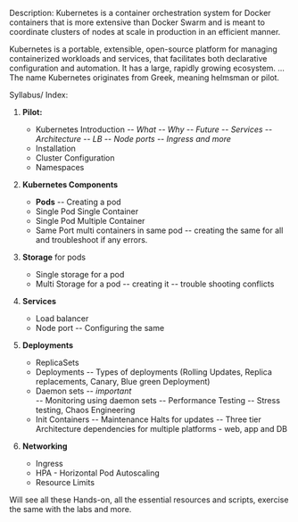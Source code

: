 Description:
Kubernetes is a container orchestration system for Docker containers that is more extensive than Docker Swarm and is meant to coordinate clusters of nodes at scale in production in an efficient manner.

Kubernetes is a portable, extensible, open-source platform for managing containerized workloads and services, that facilitates both declarative configuration and automation. It has a large, rapidly growing ecosystem. ... The name Kubernetes originates from Greek, meaning helmsman or pilot.

Syllabus/ Index:
1) **Pilot:**
	- Kubernetes Introduction
	*-- What*
	*-- Why*
	*-- Future*
	*-- Services*
	*-- Architecture*
	*-- LB*
	*-- Node ports*
	*-- Ingress and more*
	-  Installation
	- Cluster Configuration
	- Namespaces
	
1)  **Kubernetes Components**
	- **Pods**
	-- Creating a pod
	- Single Pod Single Container
	- Single Pod Multiple Container
	- Same Port multi containers in same pod
		-- creating the same for all and troubleshoot if any errors.
3) **Storage** for pods
	- Single storage for a pod
	- Multi Storage for a pod
	-- creating it
	-- trouble shooting conflicts
4) **Services**
	- Load balancer
	- Node port
	-- Configuring the same
5) **Deployments**
	- ReplicaSets
	- Deployments
	-- Types of deployments (Rolling Updates, Replica replacements, Canary, Blue green Deployment)
	- Daemon sets
	-- *important*  
	-- Monitoring using daemon sets
	-- Performance Testing
	-- Stress testing, Chaos Engineering
	- Init Containers
	-- Maintenance Halts for updates
	-- Three tier Architecture dependencies for multiple platforms - web, app and DB
6) **Networking**
	- Ingress
	- HPA - Horizontal Pod Autoscaling 
	- Resource Limits

Will see all these Hands-on, all the essential resources and scripts, exercise the same with the labs and more. 